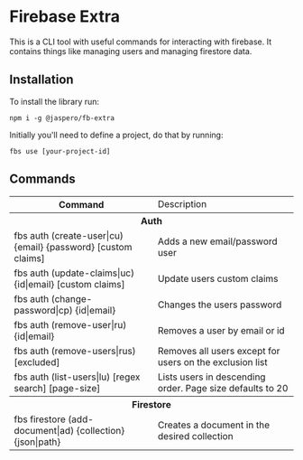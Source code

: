 # Firebase Extra

This is a CLI tool with useful commands for interacting with firebase. It contains things like managing users and managing firestore data.

## Installation

To install the library run:

```
npm i -g @jaspero/fb-extra
```

Initially you'll need to define a project, do that by running:

```
fbs use [your-project-id]
```

## Commands

<table>
  <tr>
    <th>Command</td>
    <td>Description</td>
  </tr>
  <tr>
    <th colspan="2">Auth</th>
  </tr>
  <tr>
    <td>fbs auth (create-user|cu) {email} {password} [custom claims]</td>
    <td>Adds a new email/password user</td>
  </tr>
  <tr>
    <td>fbs auth (update-claims|uc) {id|email} [custom claims]</td>
    <td>Update users custom claims</td>
  </tr>
  <tr>
    <td>fbs auth (change-password|cp) {id|email} <new-password></td>
    <td>Changes the users password</td>
  </tr>
  <tr>
    <td>fbs auth (remove-user|ru) {id|email}</td>
    <td>Removes a user by email or id</td>
  </tr>
  <tr>
    <tr>
    <td>fbs auth (remove-users|rus) [excluded]</td>
    <td>Removes all users except for users on the exclusion list</td>
  </tr>
    <td>fbs auth (list-users|lu) [regex search] [page-size]</td>
    <td>Lists users in descending order. Page size defaults to 20</td>
  </tr>
  <tr>
    <th colspan="2">Firestore</th>
  </tr>
  <tr>
    <td>fbs firestore (add-document|ad) {collection} {json|path}</td>
    <td>Creates a document in the desired collection</td>
  </tr>
</table>


